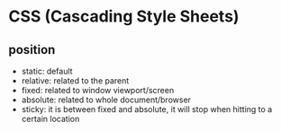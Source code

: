 # CSS (Cascading Style Sheets)

## position
- static: default
- relative: related to the parent
- fixed: related to window viewport/screen
- absolute: related to whole document/browser
- sticky: it is between fixed and absolute, it will stop when hitting to a certain location
